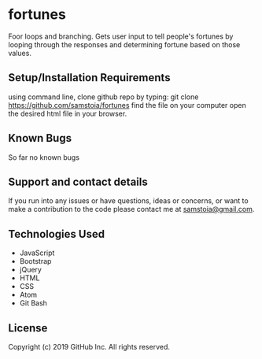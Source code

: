 # fortunes
Foor loops and branching.  Gets user input to tell people's fortunes by looping through the responses and determining fortune based on those values.

## Setup/Installation Requirements
using command line, clone github repo by typing: git clone https://github.com/samstoia/fortunes
find the file on your computer
open the desired html file in your browser.
## Known Bugs
So far no known bugs

## Support and contact details
If you run into any issues or have questions, ideas or concerns, or want to make a contribution to the code please contact me at samstoia@gmail.com.

## Technologies Used
* JavaScript
* Bootstrap
* jQuery
* HTML
* CSS
* Atom
* Git Bash
## License
Copyright (c) 2019 GitHub Inc. All rights reserved.

